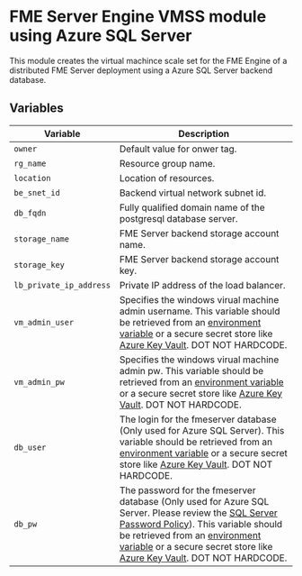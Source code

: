 # FME Server Engine VMSS module using Azure SQL Server
This module creates the virtual machince scale set for the FME Engine of a distributed FME Server deployment using a Azure SQL Server backend database.
## Variables
|Variable|Description|
|---|---|
|`owner`|Default value for onwer tag.|
|`rg_name`|Resource group name.|
|`location`|Location of resources.|
|`be_snet_id`|Backend virtual network subnet id.|
|`db_fqdn`|Fully qualified domain name of the postgresql database server.|
|`storage_name`|FME Server backend storage account name.|
|`storage_key`|FME Server backend storage account key.|
|`lb_private_ip_address`|Private IP address of the load balancer.|
|`vm_admin_user` | Specifies the windows virual machine admin username. This variable should be retrieved from an [environment variable](https://www.terraform.io/cli/config/environment-variables#tf_var_name) or a secure secret store like [Azure Key Vault](https://registry.terraform.io/providers/hashicorp/azurerm/latest/docs/data-sources/key_vault). DOT NOT HARDCODE.|
|`vm_admin_pw` | Specifies the windows virual machine admin pw. This variable should be retrieved from an [environment variable](https://www.terraform.io/cli/config/environment-variables#tf_var_name) or a secure secret store like [Azure Key Vault](https://registry.terraform.io/providers/hashicorp/azurerm/latest/docs/data-sources/key_vault). DOT NOT HARDCODE.|
|`db_user` | The login for the fmeserver database (Only used for Azure SQL Server). This variable should be retrieved from an [environment variable](https://www.terraform.io/cli/config/environment-variables#tf_var_name) or a secure secret store like [Azure Key Vault](https://registry.terraform.io/providers/hashicorp/azurerm/latest/docs/data-sources/key_vault). DOT NOT HARDCODE.|
|`db_pw` | The password for the fmeserver database (Only used for Azure SQL Server. Please review the [SQL Server Password Policy](https://docs.microsoft.com/en-us/sql/relational-databases/security/password-policy?view=azuresqldb-current)). This variable should be retrieved from an [environment variable](https://www.terraform.io/cli/config/environment-variables#tf_var_name) or a secure secret store like [Azure Key Vault](https://registry.terraform.io/providers/hashicorp/azurerm/latest/docs/data-sources/key_vault). DOT NOT HARDCODE.|